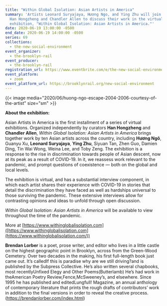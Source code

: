 ```yaml
---
title: "Within Global Isolation: Asian Artists in America"
summary: 'Artists Leonard Suryajaya, Hương Ngo, and Ying Zhu will join curators
  Han Hongzheng and Chandler Allen to discuss their work in the virtual
  exhibition, "Within Global Isolation: Asian Artists in America."'
date: 2020-06-19 13:00:00 -0500
end_date: 2020-06-19 14:00:00 -0500
series: 69
collections:
  - the-new-social-environment
event_organizer:
  - the-brooklyn-rail
event_producer:
  - the-brooklyn-rail
registration_url: https://www.eventbrite.com/e/the-new-social-environment-69-within-global-isolation-tickets-109421398348
event_platform:
  - zoom
event_platform_url: https://brooklynrail.org/new-social-environment
---
```

{{< image media="2020/06/huong-ngo-escape-2004-2006-courtesy-of-the-artist" size="sm" >}}

**About the exhibition:** 

Asian Artists in America is the first installment of a series of virtual exhibitions. Organized independently by curators **Han Hongzheng** and **Chandler Allen**, *Within Global Isolation: Asian Artists in America* brings together work by ten Asian artists across the country, including **Hương Ngô**, Guanyu Xu, **Leonard Suryajaya**, **Ying Zhu**, Siyuan Tan, Zhen Guo, Damien Ding, Tin Wai Wong, Weina Lee, and Toby Zeng. The exhibition is a response to the rise in discrimination towards people of Asian descent, now at its peak as a result of COVID-19. In it, we reassess work relevant to the pandemic, and prompt questions of coexistence — both on the global and local levels.​

The exhibition is virtual, and has a substantial interview component, in which each artist shares their experience with COVID-19 in stories that detail the discrimination they have faced as well as hardships universal to those surviving the pandemic. These extensive interviews allow for contrasting opinions and ideas to unfold through open discussion.

*Within Global Isolation: Asian Artists in America* will be available to view throughout the time of the pandemic.

More at [https://www.withinglobalisolation.com]([https://www.withinglobalisolation.com](https://www.withinglobalisolation.com/))

**Brendan Lorber** is a poet, prose writer, and editor who lives in a little castle on the highest geographic point in Brooklyn, across from the Green-Wood Cemetery. Over two decades in the making, his first full-length book just came out. It’s calledIf this is paradise why are we still driving?and is published by the Subpress Collective. He’s also written several chapbooks, most recentlyUnfixed Elegy and Other Poems(Butterlamb) He’s had work in theAmerican Poetry Review,Fence,McSweeney’s, and elsewhere. Since 1995 he has published and editedLungfull! Magazine, an annual anthology of contemporary literature that prints the rough drafts of contributors’ work in addition to the final versions in order to reveal the creative process. (<https://brendanlorber.com/index.html>)